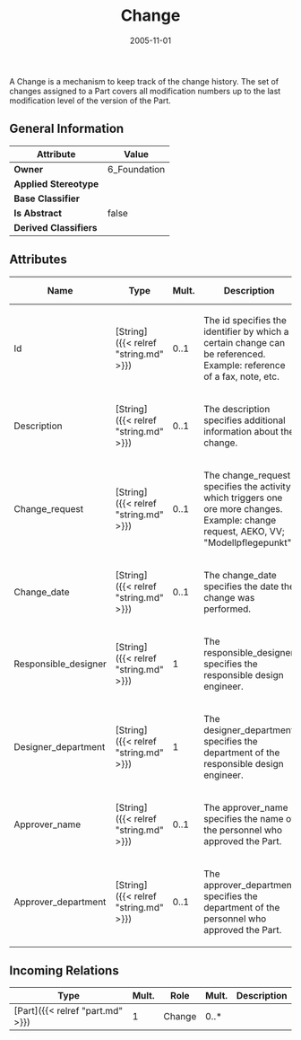 ﻿---
title: Change
toc: false
type: specs
date: "2005-11-01"
draft: false
specification: KBL
version: 2.3.sr1
documentType: "Recommendation"
elementType: Class
classes:
  - Change
menu_name: kbl-2.3.sr1
---
<p>A Change is a mechanism to keep track of the change history. The set of changes assigned to a Part covers all modification numbers up to the last modification level of the version of the Part.</p>

## General Information

| Attribute               | Value |
|-------------------------|-------|
| **Owner**               | 6_Foundation |
| **Applied Stereotype**  |   |
| **Base Classifier**     |   |
| **Is Abstract**         | false |
| **Derived Classifiers** |   |

## Attributes
|  Name  |  Type  |  Mult.  |  Description  |  Owning Classifier  |
|--------|--------|---------|---------------|--------------|
|Id | [String]({{< relref "string.md" >}}) | 0..1 | <p>The id specifies the identifier by which a certain change can be referenced. Example:  reference of a fax, note, etc.</p> | [Change]({{< relref "change.md" >}}) |
|Description | [String]({{< relref "string.md" >}}) | 0..1 | <p>The description specifies additional information about the change.</p> | [Change]({{< relref "change.md" >}}) |
|Change_request | [String]({{< relref "string.md" >}}) | 0..1 | <p>The change_request specifies the activity which triggers one ore more changes. Example:  change request, AEKO, VV; "Modellpflegepunkt"</p> | [Change]({{< relref "change.md" >}}) |
|Change_date | [String]({{< relref "string.md" >}}) | 0..1 | <p>The change_date specifies the date the change was performed.</p> | [Change]({{< relref "change.md" >}}) |
|Responsible_designer | [String]({{< relref "string.md" >}}) | 1 | <p>The responsible_designer specifies the responsible design engineer.</p> | [Change]({{< relref "change.md" >}}) |
|Designer_department | [String]({{< relref "string.md" >}}) | 1 | <p>The designer_department specifies the department of the responsible design engineer.</p> | [Change]({{< relref "change.md" >}}) |
|Approver_name | [String]({{< relref "string.md" >}}) | 0..1 | <p>The approver_name specifies the name of the personnel who approved the Part.</p> | [Change]({{< relref "change.md" >}}) |
|Approver_department | [String]({{< relref "string.md" >}}) | 0..1 | <p>The approver_department specifies the department of the personnel who approved the Part.</p> | [Change]({{< relref "change.md" >}}) |

##  Incoming Relations
|    Type  |   Mult.  |   Role    |   Mult.   |   Description  |
|----------|----------|-----------|-----------|----------------|
| [Part]({{< relref "part.md" >}}) | 1 | Change | 0..* |  |
